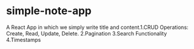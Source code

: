 # simple-note-app
A React App in which we simply write title and content.1.CRUD Operations: Create, Read, Update, Delete. 2.Pagination 3.Search Functionality 4.Timestamps
